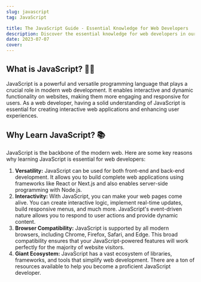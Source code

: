 ```yaml
---
slug: javascript
tag: JavaScript

title: The JavaScript Guide - Essential Knowledge for Web Developers
description: Discover the essential knowledge for web developers in our comprehensive JavaScript guide. Master the key concepts and become proficient in JavaScript.
date: 2023-07-07
cover:
---
```


## What is JavaScript? 👩‍💻

JavaScript is a powerful and versatile programming language that plays a crucial role in modern web development. It enables interactive and dynamic functionality on websites, making them more engaging and responsive for users. As a web developer, having a solid understanding of JavaScript is essential for creating interactive web applications and enhancing user experiences.


## Why Learn JavaScript? 📚

JavaScript is the backbone of the modern web. Here are some key reasons why learning JavaScript is essential for web developers:

1. **Versatility:** JavaScript can be used for both front-end and back-end development. It allows you to build complete web applications using frameworks like React or Next.js and also enables server-side programming with Node.js.
2. **Interactivity:** With JavaScript, you can make your web pages come alive. You can create interactive logic, implement real-time updates, build responsive menus, and much more. JavaScript's event-driven nature allows you to respond to user actions and provide dynamic content.
3. **Browser Compatibility:** JavaScript is supported by all modern browsers, including Chrome, Firefox, Safari, and Edge. This broad compatibility ensures that your JavaScript-powered features will work perfectly for the majority of website visitors.
4. **Giant Ecosystem:** JavaScript has a vast ecosystem of libraries, frameworks, and tools that simplify web development. There are a ton of resources available to help you become a proficient JavaScript developer.